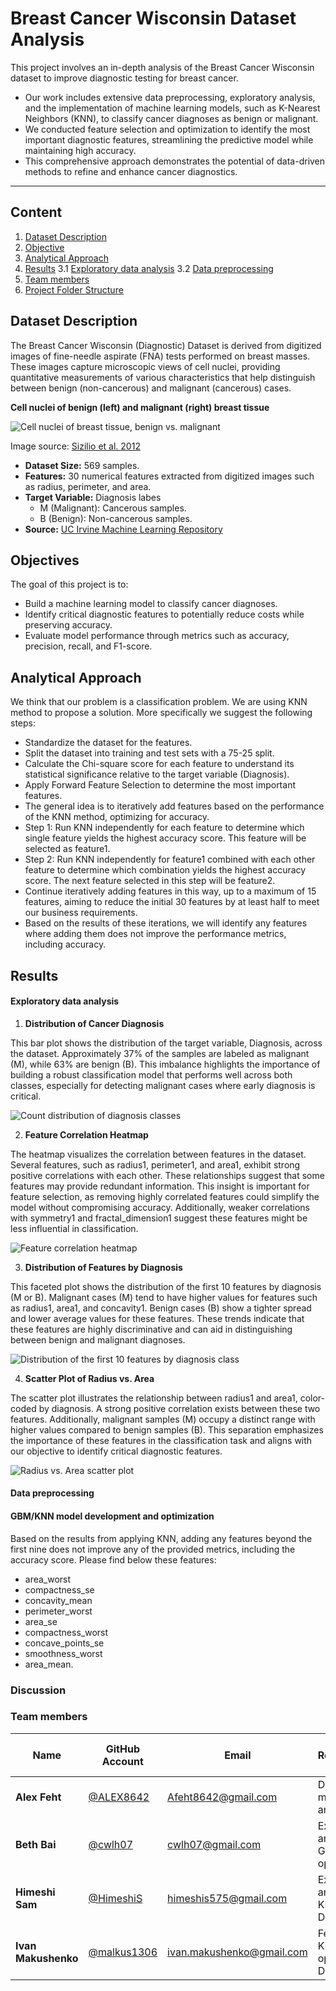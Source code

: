 # Breast Cancer Wisconsin Dataset Analysis

This project involves an in-depth analysis of the Breast Cancer Wisconsin dataset to improve diagnostic testing for breast cancer. 
* Our work includes extensive data preprocessing, exploratory analysis, and the implementation of machine learning models, such as K-Nearest Neighbors (KNN), to classify cancer diagnoses as benign or malignant. 
* We conducted feature selection and optimization to identify the most important diagnostic features, streamlining the predictive model while maintaining high accuracy. 
* This comprehensive approach demonstrates the potential of data-driven methods to refine and enhance cancer diagnostics.

***
## Content
1. [Dataset Description](#dataset-description)
2. [Objective](#objective)
3. [Analytical Approach](#analytical-approach)
3. [Results](#results)
    3.1 [Exploratory data analysis](#exploratory-data-analysis)
    3.2 [Data preprocessing](#data-preprocessing)
4. [Team members](#team-members)
5. [Project Folder Structure](#project-folder-structure)

## Dataset Description

The Breast Cancer Wisconsin (Diagnostic) Dataset is derived from digitized images of fine-needle aspirate (FNA) tests performed on breast masses. These images capture microscopic views of cell nuclei, providing quantitative measurements of various characteristics that help distinguish between benign (non-cancerous) and malignant (cancerous) cases.

**Cell nuclei of benign (left) and malignant (right) breast tissue**

![Cell nuclei of breast tissue, benign vs. malignant](reports/images/cell_histology.png)

Image source: [Sizilio et al. 2012](https://www.researchgate.net/publication/232811011_Fuzzy_method_for_pre-diagnosis_of_breast_cancer_from_the_Fine_Needle_Aspirate_analysis)


* **Dataset Size:** 569 samples.
* **Features:** 30 numerical features extracted from digitized images such as radius, perimeter, and area.
* **Target Variable:** Diagnosis labes
    * M (Malignant): Cancerous samples.
    * B (Benign): Non-cancerous samples.
* **Source:** [UC Irvine Machine Learning Repository](https://archive.ics.uci.edu/dataset/17/breast+cancer+wisconsin+diagnostic)
    

## Objectives

The goal of this project is to:

* Build a machine learning model to classify cancer diagnoses.
* Identify critical diagnostic features to potentially reduce costs while preserving accuracy.
* Evaluate model performance through metrics such as accuracy, precision, recall, and F1-score.


## Analytical Approach

We think that our problem is a classification problem. We are using KNN method to propose a solution.
More specifically we suggest the following steps:

 - Standardize the dataset for the features.
 - Split the dataset into training and test sets with a 75-25 split.
 - Calculate the Chi-square score for each feature to understand its statistical significance relative to the target variable (Diagnosis).
 - Apply Forward Feature Selection to determine the most important features.
 - The general idea is to iteratively add features based on the performance of the KNN method, optimizing for accuracy.
 - Step 1: Run KNN independently for each feature to determine which single feature yields the highest accuracy score. This feature will be selected as feature1.
 - Step 2: Run KNN independently for feature1 combined with each other feature to determine which combination yields the highest accuracy score. The next feature selected in this step will be feature2.
 - Continue iteratively adding features in this way, up to a maximum of 15 features, aiming to reduce the initial 30 features by at least half to meet our business requirements.
 - Based on the results of these iterations, we will identify any features where adding them does not improve the performance metrics, including accuracy.

## Results

#### Exploratory data analysis

1. **Distribution of Cancer Diagnosis**

This bar plot shows the distribution of the target variable, Diagnosis, across the dataset. Approximately 37% of the samples are labeled as malignant (M), while 63% are benign (B). This imbalance highlights the importance of building a robust classification model that performs well across both classes, especially for detecting malignant cases where early diagnosis is critical.

![Count distribution of diagnosis classes](reports/images/diagnosis_count.png)

2. **Feature Correlation Heatmap**

The heatmap visualizes the correlation between features in the dataset. Several features, such as radius1, perimeter1, and area1, exhibit strong positive correlations with each other. These relationships suggest that some features may provide redundant information. This insight is important for feature selection, as removing highly correlated features could simplify the model without compromising accuracy. Additionally, weaker correlations with symmetry1 and fractal_dimension1 suggest these features might be less influential in classification.

![Feature correlation heatmap](reports/images/feature_correlation_heatmap.png)

3. **Distribution of Features by Diagnosis**

This faceted plot shows the distribution of the first 10 features by diagnosis (M or B). Malignant cases (M) tend to have higher values for features such as radius1, area1, and concavity1. Benign cases (B) show a tighter spread and lower average values for these features. These trends indicate that these features are highly discriminative and can aid in distinguishing between benign and malignant diagnoses.

![Distribution of the first 10 features by diagnosis class](reports/images/feature_distribution.png)

4. **Scatter Plot of Radius vs. Area**

The scatter plot illustrates the relationship between radius1 and area1, color-coded by diagnosis. A strong positive correlation exists between these two features. Additionally, malignant samples (M) occupy a distinct range with higher values compared to benign samples (B). This separation emphasizes the importance of these features in the classification task and aligns with our objective to identify critical diagnostic features.

![Radius vs. Area scatter plot](reports/images/radius_area_scatter.png)

#### Data preprocessing

#### GBM/KNN model development and optimization
Based on the results from applying KNN, adding any features beyond the first nine does not improve any of the provided metrics, including the accuracy score. Please find below these features:
 - area_worst
 - compactness_se
 - concavity_mean
 - perimeter_worst
 - area_se
 - compactness_worst
 - concave_points_se
 - smoothness_worst
 - area_mean.

### Discussion

### Team members

| Name       | GitHub Account                        | Email                           | Roles/Responsibilities                     | Link to Video                    |
|------------|---------------------------------------|---------------------------------|--------------------------------------------|----------------------------------|
| **Alex Feht**   | [@ALEX8642](https://github.com/ALEX8642) | [Afeht8642@gmail.com](mailto:Afeht8642@gmail.com) | Data cleanup, GBM model development and optimization   | [Demo Video](https://example.com/video1) |
| **Beth Bai**   | [@cwlh07](https://github.com/cwlh07) | [cwlh07@gmail.com](mailto:cwlh07@gmail.com)       | Exploratory data analysis, Visualization, GBM model optimization. | [Demo Video](https://example.com/video2) |
| **Himeshi Sam**| [@HimeshiS](https://github.com/HimeshiS)         | [himeshis575@gmail.com](mailto:himeshis575@gmail.com) | Exploratory data analysis, Preliminary KNN model, Documentation   | [Demo Video](https://example.com/video3) |
| **Ivan Makushenko**   | [@malkus1306](https://github.com/malkus1306) | [ivan.makushenko@gmail.com](mailto:ivan.makushenko@gmail.com) | Feature selection, KNN model optimization, Documentation | [Demo Video](https://example.com/video4) |



